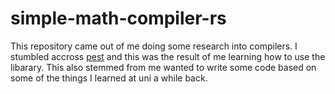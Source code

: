# simple-math-compiler-rs

This repository came out of me doing some research into compilers. 
I stumbled accross [pest](https://pest.rs/) and this was the result of
me learning how to use the libarary. This also stemmed from me wanted to
write some code based on some of the things I learned at uni a while back.
